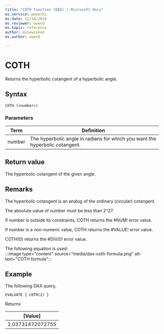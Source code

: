 ```yaml
---
title: "COTH function (DAX) | Microsoft Docs"
ms.service: powerbi 
ms.date: 12/10/2018
ms.reviewer: owend
ms.topic: reference
author: minewiskan
ms.author: owend

---
```

# COTH

Returns the hyperbolic cotangent of a hyperbolic angle.
  
## Syntax  
  
```dax
COTH (<number>)
```
  
### Parameters
  
|Term|Definition|  
|--------|--------------|  
|number|The hyperbolic angle in radians for which you want the hyperbolic cotangent.|  
  
## Return value

The hyperbolic cotangent of the given angle.  
  
## Remarks

The hyperbolic cotangent is an analog of the ordinary (circular) cotangent.

The absolute value of number must be less than 2^27.

If number is outside its constraints, COTH returns the #NUM! error value.

If number is a non-numeric value, COTH returns the #VALUE! error value.

COTH(0) returns the #DIV/0! error value.

The following equation is used:  
:::image type="content" source="media/dax-coth-formula.png" alt-text="COTH formula":::

## Example  
  
The following DAX query,
  
```dax
EVALUATE { COTH(2) }
```

Returns

|[Value] |
|---------|
|1.03731472072755   |
  